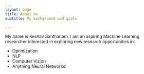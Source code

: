 ```yaml
---
layout: page
title: About me
subtitle: My background and goals

---
```


My name is Keshav Santhanam. I am an aspiring Machine Learning researcher interested in exploring new research opportunities in:
- Optimization
- NLP
- Computer Vision
- Anything Neural Networks!
